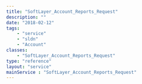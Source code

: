 ```yaml
---
title: "SoftLayer_Account_Reports_Request"
description: ""
date: "2018-02-12"
tags:
    - "service"
    - "sldn"
    - "Account"
classes:
    - "SoftLayer_Account_Reports_Request"
type: "reference"
layout: "service"
mainService : "SoftLayer_Account_Reports_Request"
---
```

